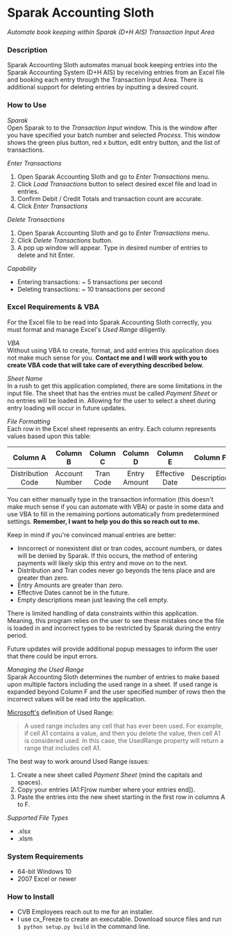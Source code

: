 # Sparak Accounting Sloth
*Automate book keeping within Sparak (D+H AIS) Transaction Input Area*

### Description
Sparak Accounting Sloth automates manual book keeping entries into the Sparak Accounting System (D+H AIS)
by receiving entries from an Excel file and booking each entry through the Transaction Input Area.
There is additional support for deleting entries by inputting a desired count.

### How to Use
*Sparak*   
Open Sparak to to the *Transaction Input* window. This is the window after you have specified your batch number 
and selected *Process*. This window shows the green plus button, red x button, edit entry button, and the list of transactions.


*Enter Transactions*   
1. Open Sparak Accounting Sloth and go to *Enter Transactions* menu.  
2. Click *Load Transactions* button to select desired excel file and load in entries.  
3. Confirm Debit / Credit Totals and transaction count are accurate.  
4. Click *Enter Transactions*  



*Delete Transactions*  
1. Open Sparak Accounting Sloth and go to *Enter Transactions* menu.  
2. Click *Delete Transactions* button.  
3. A pop up window will appear. Type in desired number of entries to delete and hit Enter.

*Capability*
* Entering transactions: ~ 5 transactions per second
* Deleting transactions: ~ 10 transactions per second



### Excel Requirements & VBA
For the Excel file to be read into Sparak Accounting Sloth correctly, you must format and manage Excel's *Used Range* diligently. 

*VBA*  
Without using VBA to create, format, and add entries this application does not make much sense for you. **Contact me and I will work with you to create VBA code that will take care of everything described below.**  

*Sheet Name*  
In a rush to get this application completed, there are some limitations in the input file. The sheet that has the entries must be 
called *Payment Sheet* or no entries will be loaded in. Allowing for the user to select a sheet during entry loading will occur in 
future updates. 
 
 
*File Formatting*  
Each row in the Excel sheet represents an entry. Each column represents values based upon this table:

| Column A      | Column B      | Column C      | Column D      | Column E      | Column F      |
|:-------------:|:-------------:|:-------------:|:-------------:|:-------------:|:-------------:|
| Distribution Code | Account Number | Tran Code | Entry Amount | Effective Date | Description |

You can either manually type in the transaction information (this doesn't make much sense if you can automate with VBA) or paste in some data and use VBA to fill in the remaining portions automatically from predetermined settings. **Remember, I want to help you do this so reach out to me.**

Keep in mind if you're convinced manual entries are better:
* Inncorrect or nonexistent dist or tran codes, account numbers, or dates will be denied by Sparak. If this occurs, the method of entering payments will likely skip this entry and move on to the next.
* Distribution and Tran codes never go beyonds the tens place and are greater than zero.
* Entry Amounts are greater than zero.
* Effective Dates cannot be in the future.
* Empty descriptions mean just leaving the cell empty.

There is limited handling of data constraints within this application. Meaning, this program relies on the user to see these mistakes once the file is 
loaded in and incorrect types to be restricted by Sparak during the entry period.   

Future updates will provide additional popup messages to inform the user that there could be input errors.
 
 
*Managing the Used Range*  
Sparak Accounting Sloth determines the number of entries to make based upon multiple factors including the used range in a sheet. If used range is expanded beyond Column F and the user specified number of rows then the incorrect values will be read into the application.    

[Microsoft's](https://msdn.microsoft.com/en-us/library/microsoft.office.tools.excel.worksheet.usedrange.aspx?cs-save-lang=1&cs-lang=vb#code-snippet-1)
definition of Used Range:
 > A used range includes any cell that has ever been used. For example, if cell A1 contains a value, and then you delete the value, then cell A1 is considered used. In this case, the UsedRange property will return a range that includes cell A1.

The best way to work around Used Range issues:   
1. Create a new sheet called *Payment Sheet* (mind the capitals and spaces).  
2. Copy your entries (A1:F[row number where your entries end]).  
3. Paste the entries into the new sheet starting in the first row in columns A to F.

*Supported File Types*
* .xlsx 
* .xlsm  

### System Requirements
* 64-bit Windows 10
* 2007 Excel or newer
 
### How to Install
* CVB Employees reach out to me for an installer.
* I use cx_Freeze to create an executable. Download source files and run ```$ python setup.py build``` in the command line.
